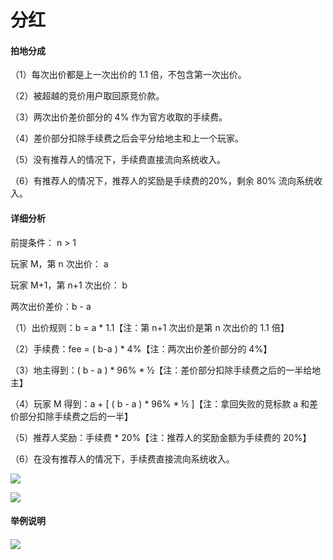# 分红

#### **拍地分成**

（1）每次出价都是上一次出价的 1.1 倍，不包含第一次出价。

（2）被超越的竞价用户取回原竞价款。

（3）两次出价差价部分的 4% 作为官方收取的手续费。

（4）差价部分扣除手续费之后会平分给地主和上一个玩家。

（5）没有推荐人的情况下，手续费直接流向系统收入。

（6）有推荐人的情况下，推荐人的奖励是手续费的20%，剩余 80% 流向系统收入。

#### **详细分析** <a id="2&#x3001;&#x8BE6;&#x7EC6;&#x5206;&#x6790;&#xFF1A;"></a>

前提条件： n &gt; 1

玩家 M，第 n 次出价： a

玩家 M+1，第 n+1 次出价： b

两次出价差价：b - a

（1）出价规则：b = a \* 1.1【注：第 n+1 次出价是第 n 次出价的 1.1 倍】

（2）手续费：fee = \( b-a \) \* 4%【注：两次出价差价部分的 4%】

（3）地主得到：\( b - a \) \* 96% \* ½【注：差价部分扣除手续费之后的一半给地主】

（4）玩家 M 得到：a + \[ \( b - a \) \* 96% \* ½ \]【注：拿回失败的竞标款 a 和差价部分扣除手续费之后的一半】

（5）推荐人奖励：手续费 \* 20%【注：推荐人的奖励金额为手续费的 20%】

（6）在没有推荐人的情况下，手续费直接流向系统收入。

![](https://imgland.oss-cn-hangzhou.aliyuncs.com/photo/2018/78fdda1d-c8e1-4f91-baba-08a01c061485.jpg?x-oss-process=image/resize,w_1920)

![](https://imgland.oss-cn-hangzhou.aliyuncs.com/photo/2018/493cf263-dcb2-4791-a974-9f0fbd3800c3.jpg?x-oss-process=image/resize,w_1920)

####  

#### **举例说明**

#### ![](https://imgland.oss-cn-hangzhou.aliyuncs.com/photo/2018/f19612eb-541a-45f4-8dcb-4ec658597b43.jpg?x-oss-process=image/resize,w_1920)


